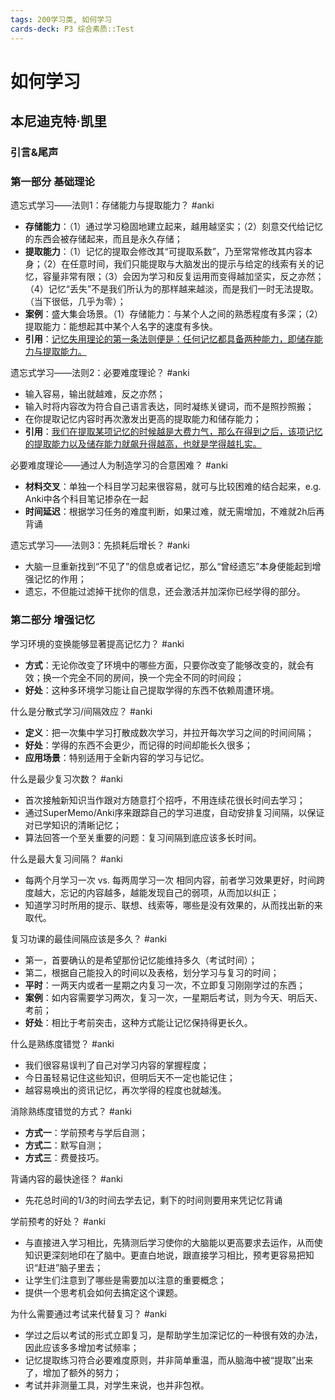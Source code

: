 ```yaml
---
tags: 200学习类, 如何学习
cards-deck: P3 综合素质::Test
---
```


# 如何学习
## 本尼迪克特·凯里
### 引言&尾声
### 第一部分 基础理论

遗忘式学习——法则1：存储能力与提取能力？ #anki
- **存储能力**：（1）通过学习稳固地建立起来，越用越坚实；（2）刻意交代给记忆的东西会被存储起来，而且是永久存储；
- **提取能力**：（1）记忆的提取会修改其“可提取系数”，乃至常常修改其内容本身；（2）在任意时间，我们只能提取与大脑发出的提示与给定的线索有关的记忆，容量非常有限；（3）会因为学习和反复运用而变得越加坚实，反之亦然；（4）记忆“丢失”不是我们所认为的那样越来越淡，而是我们一时无法提取。（当下很低，几乎为零）；
- **案例**：盛大集会场景。（1）存储能力：与某个人之间的熟悉程度有多深；（2）提取能力：能想起其中某个人名字的速度有多快。
- **引用**：[记忆失用理论的第一条法则便是：任何记忆都具备两种能力，即储存能力与提取能力。](obsidian://booknote?type=annotation&book=%E5%A6%82%E4%BD%95%E5%AD%A6%E4%B9%A0%E3%80%94%E7%BE%8E%E3%80%95%E6%9C%AC%E5%B0%BC%E8%BF%AA%E5%85%8B%E7%89%B9%C2%B7%E5%87%AF%E9%87%8C.pdf&id=1485e67f-6f63-8e85-ee51-c90dda347b2f&page=51&rect=96.024,226.838,552.024,238.838)

遗忘式学习——法则2：必要难度理论？ #anki
- 输入容易，输出就越难，反之亦然；
- 输入时将内容改为符合自己语言表达，同时凝练关键词，而不是照抄照搬；
- 在你提取记忆内容时再次激发出更高的提取能力和储存能力；
- **引用**：[我们在提取某项记忆的时候越是大费力气，那么在得到之后，该项记忆的提取能力以及储存能力就飙升得越高，也就是学得越扎实。](obsidian://booknote?type=annotation&book=%E5%A6%82%E4%BD%95%E5%AD%A6%E4%B9%A0%E3%80%94%E7%BE%8E%E3%80%95%E6%9C%AC%E5%B0%BC%E8%BF%AA%E5%85%8B%E7%89%B9%C2%B7%E5%87%AF%E9%87%8C.pdf&id=fa09c57e-f611-6cca-0403-9d9ca60a90d1&page=54&rect=72.024,587.848,540.024,617.848)

必要难度理论——通过人为制造学习的合意困难？ #anki
- **材料交叉**：单独一个科目学习起来很容易，就可与比较困难的结合起来，e.g. Anki中各个科目笔记掺杂在一起
- **时间延迟**：根据学习任务的难度判断，如果过难，就无需增加，不难就2h后再背诵

遗忘式学习——法则3：先损耗后增长？ #anki
- 大脑一旦重新找到“不见了”的信息或者记忆，那么“曾经遗忘”本身便能起到增强记忆的作用；
- 遗忘，不但能过滤掉干扰你的信息，还会激活并加深你已经学得的部分。

### 第二部分 增强记忆

学习环境的变换能够显著提高记忆力？ #anki
- **方式**：无论你改变了环境中的哪些方面，只要你改变了能够改变的，就会有效；换一个完全不同的房间，换一个完全不同的时间段；
- **好处**：这种多环境学习能让自己提取学得的东西不依赖周遭环境。

什么是分散式学习/间隔效应？ #anki
- **定义**：把一次集中学习打散成数次学习，并拉开每次学习之间的时间间隔；
- **好处**：学得的东西不会更少，而记得的时间却能长久很多；
- **应用场景**：特别适用于全新内容的学习与记忆。

什么是最少复习次数？ #anki
- 首次接触新知识当作跟对方随意打个招呼，不用连续花很长时间去学习；
- 通过SuperMemo/Anki序来跟踪自己的学习进度，自动安排复习间隔，以保证对已学知识的清晰记忆；
- 算法回答一个至关重要的问题：复习间隔到底应该多长时间。

什么是最大复习间隔？ #anki
- 每两个月学习一次 vs. 每两周学习一次 相同内容，前者学习效果更好，时间跨度越大，忘记的内容越多，越能发现自己的弱项，从而加以纠正；
- 知道学习时所用的提示、联想、线索等，哪些是没有效果的，从而找出新的来取代。

复习功课的最佳间隔应该是多久？ #anki
- 第一，首要确认的是希望那份记忆能维持多久（考试时间）；
- 第二，根据自己能投入的时间以及表格，划分学习与复习的时间；
- **平时**：一两天内或者一星期之内复习一次，不立即复习刚刚学过的东西；
- **案例**：如内容需要学习两次，复习一次，一星期后考试，则为今天、明后天、考前；
- **好处**：相比于考前突击，这种方式能让记忆保持得更长久。

什么是熟练度错觉？ #anki
- 我们很容易误判了自己对学习内容的掌握程度；
- 今日虽轻易记住这些知识，但明后天不一定也能记住；
- 越容易唤出的资讯记忆，再次学得的程度也就越浅。

消除熟练度错觉的方式？ #anki
- **方式一**：学前预考与学后自测；
- **方式二**：默写自测；
- **方式三**：费曼技巧。

背诵内容的最快途径？ #anki
- 先花总时间的1/3的时间去学去记，剩下的时间则要用来凭记忆背诵

学前预考的好处？ #anki
- 与直接进入学习相比，先猜测后学习使你的大脑能以更高要求去运作，从而使知识更深刻地印在了脑中。更直白地说，跟直接学习相比，预考更容易把知识“赶进”脑子里去；
- 让学生们注意到了哪些是需要加以注意的重要概念；
- 提供一个思考机会如何去搞定这个课题。

为什么需要通过考试来代替复习？ #anki
- 学过之后以考试的形式立即复习，是帮助学生加深记忆的一种很有效的办法，因此应该多多增加考试频率；
- 记忆提取练习符合必要难度原则，并非简单重温，而从脑海中被“提取”出来了，增加了额外的努力；
- 考试并非测量工具，对学生来说，也并非包袱。
